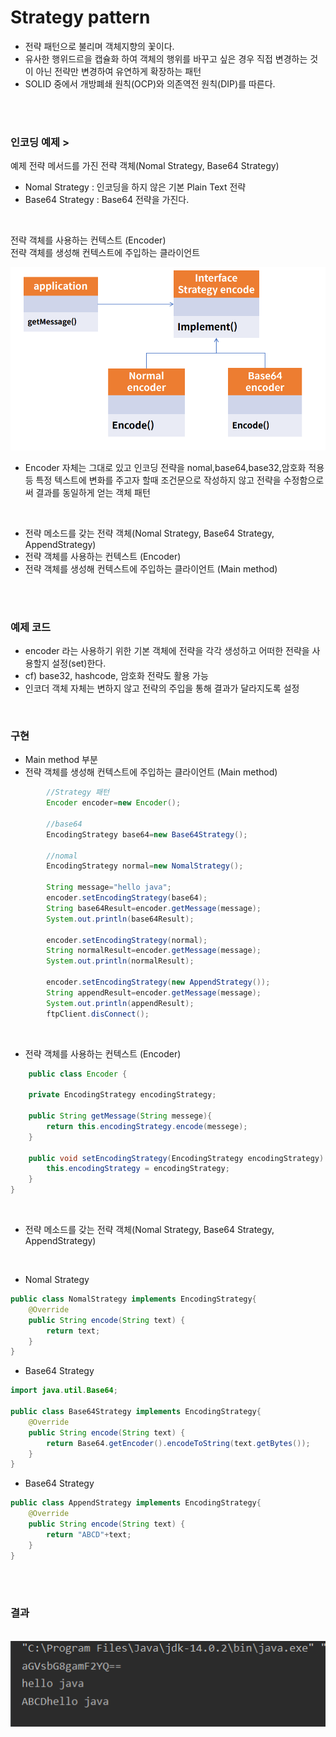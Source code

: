 # Strategy pattern

- 전략 패턴으로 불리며 객체지향의 꽃이다.<br>
- 유사한 행위드르을 캡슐화 하여 객체의 행위를 바꾸고 싶은 경우 직접 변경하는 것이 아닌 전략만 변경하여 유연하게 확장하는 패턴 <br>
- SOLID 중에서 개방폐쇄 원칙(OCP)와 의존역전 원칙(DIP)를 따른다.<br>




<br><br>
### 인코딩 예제 >

예제 전략 메서드를 가진 전략 객체(Nomal Strategy, Base64 Strategy)<br>
- Nomal Strategy : 인코딩을 하지 않은 기본 Plain Text 전략
- Base64 Strategy : Base64 전략을 가진다.
<br>

전략 객체를 사용하는 컨텍스트 (Encoder)<br>
전략 객체를 생성해 컨텍스트에 주입하는 클라이언트<br>

<img src="./img/Strategy.PNG">

- Encoder 자체는 그대로 있고 인코딩 전략을 nomal,base64,base32,암호화 적용 등 특정 텍스트에 변화를 주고자 할때 조건문으로 작성하지 않고 전략을 수정함으로써 결과를 동일하게 얻는 객체 패턴
<br>

  - 전략 메소드를 갖는 전략 객체(Nomal Strategy, Base64 Strategy, AppendStrategy) 
  - 전략 객체를 사용하는 컨텍스트 (Encoder)<br>
  - 전략 객체를 생성해 컨텍스트에 주입하는 클라이언트 (Main method)<br>

<br><br>

### 예제 코드
- encoder 라는 사용하기 위한 기본 객체에 전략을 각각 생성하고 어떠한 전략을 사용할지 설정(set)한다. <br>
- cf) base32, hashcode, 암호화 전략도 활용 가능 <br>
- 인코더 객체 자체는 변하지 않고 전략의 주입을 통해 결과가 달라지도록 설정

<br>


### 구현

- Main method 부분
- 전략 객체를 생성해 컨텍스트에 주입하는 클라이언트 (Main method)
```java
        //Strategy 패턴
        Encoder encoder=new Encoder();

        //base64
        EncodingStrategy base64=new Base64Strategy();

        //nomal
        EncodingStrategy normal=new NomalStrategy();

        String message="hello java";
        encoder.setEncodingStrategy(base64);
        String base64Result=encoder.getMessage(message);
        System.out.println(base64Result);

        encoder.setEncodingStrategy(normal);
        String normalResult=encoder.getMessage(message);
        System.out.println(normalResult);

        encoder.setEncodingStrategy(new AppendStrategy());
        String appendResult=encoder.getMessage(message);
        System.out.println(appendResult);
        ftpClient.disConnect();

```

<br>

- 전략 객체를 사용하는 컨텍스트 (Encoder)
```java
    public class Encoder {

    private EncodingStrategy encodingStrategy;

    public String getMessage(String messege){
        return this.encodingStrategy.encode(messege);
    }

    public void setEncodingStrategy(EncodingStrategy encodingStrategy) {
        this.encodingStrategy = encodingStrategy;
    }
}
```

<br>

- 전략 메소드를 갖는 전략 객체(Nomal Strategy, Base64 Strategy, AppendStrategy) 
<br>

- Nomal Strategy
```java
public class NomalStrategy implements EncodingStrategy{
    @Override
    public String encode(String text) {
        return text;
    }
}
```

- Base64 Strategy
```java
import java.util.Base64;

public class Base64Strategy implements EncodingStrategy{
    @Override
    public String encode(String text) {
        return Base64.getEncoder().encodeToString(text.getBytes());
    }
}
```

- Base64 Strategy
```java
public class AppendStrategy implements EncodingStrategy{
    @Override
    public String encode(String text) {
        return "ABCD"+text;
    }
}
```

<br><br>

### 결과

<br>

<img src="./img/strategy_result.PNG">
